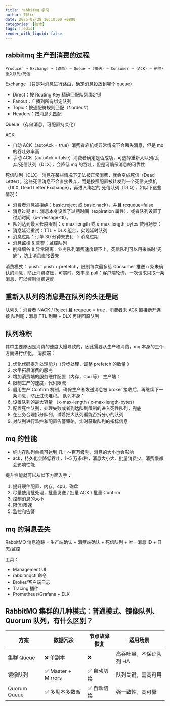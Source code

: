 ```yaml
---
title: rabbitmq 学习
author: 刘Sir
date: 2025-08-28 10:10:00 +0800
categories: [技术]
tags: [redis]
render_with_liquid: false
---
```

## rabbitmq 生产到消费的过程
```
Producer → Exchange → (路由) → Queue → (推送) → Consumer → (ACK) → 删除/重入队列/死信
```
Exchange （只是对消息进行路由，确定消息投放到哪个 queue）
- Direct：按 Routing Key 精确匹配队列绑定键
- Fanout：广播到所有绑定队列
- Topic：按通配符规则匹配（*.order.#）
- Headers：按消息头匹配

Queue （存储消息，可配置持久化）

ACK
- 自动 ACK（autoAck = true）消费者宕机或异常情况下会丢失消息，但是 mq 的吞吐效率高
- 手动 ACK（autoAck = false）消费者确定是否成功，可选择重新入队列/丢弃/死信队列（DLX），会降低 mq 的吞吐，但是可确保消息的可靠性

死信队列（DLX）
消息在某些情况下无法被正常消费，就会变成死信（Dead Letter）。这些死信消息不会直接丢弃，而是按照配置被转发到一个死信交换机（DLX, Dead Letter Exchange），再进入绑定的 死信队列（DLQ），如以下这些情况：
- 消费者消息被拒绝：basic.reject 或 basic.nack），并且 requeue=false
- 消息过期 ttl：消息本身设置了过期时间（expiration 属性），或者队列设置了过期时间（x-message-ttl）。
- 队列达到最大长度限制：x-max-length 或 x-max-length-bytes
使用场景：
- 消息延迟重试：TTL + DLX 组合，实现延时队列
- 消息过期：订单 30 分钟未支付 → 消息过期
- 消息监控 & 告警：监控队列
- 削峰填谷 & 异常隔离：业务队列消费速度跟不上，死信队列可以用来临时“兜底”，防止消息直接丢失

消费模式：
push：push + prefetch，限制每次最多给 Consumer 推送 n 条未确认的消息，防止消费挤压，可实时，效率高
pull：客户端轮询，一次请求只取一条消息，可以控制消费速度

## 重新入队列的消息是在队列的头还是尾
队列头：消费者 NACK / Reject 且 requeue = true，消费者未 ACK 直接断开连接
队列尾：消息 TTL 到期 + DLX 再转回原队列


## 队列堆积
其中主要原因是消费的速度太慢导致的，因此需要从生产和消费，mq 本身的三个方面进行优化。
消费端：
1. 优化代码提升处理能力（异步处理，调整 prefetch 的数量 ）
2. 水平拓展消费的服务
3. 增加消费端的服务硬件配置（内存，cpu 等）
生产端：
1. 限制生产的速度，代码限流
2. 启用生产 Confirm 机制，确保生产者发送消息被 broker 接收后，再继续下一条消息，防止过快堆积。
队列本身：
1. 设置队列的最大容量 （x-max-length / x-max-length-bytes）
2. 配置死性队列，处理失败或者到达队列限制的进入死性队列，兜底
3. 在业务合理拆分队列，试着把大队列看能否拆分小的队列
4. 对队列进行监控和配置告警策略，实时获取队列的指标信息


## mq 的性能
- 纯内存队列单机可达到 几十～百万级别，消息的大小也会影响
- ack，持久化会降低吞吐，1~5 万条/秒，消息大小大、批量消费少、消费慢都会影响性能

提升性能就可以从以下方面入手：
1. 提升硬件配置，内存，cpu，磁盘
2. 尽量使用批处理，批量发送 / 批量 ACK / 批量 Confirm
3. 控制消息的大小
4. 限流/限速
5. 监控和告警

## mq 的消息丢失
RabbitMQ 消息追踪 = 生产端确认 + 消费端确认 + 死信队列 + 唯一消息 ID + 日志/监控

工具：
- Management UI
- rabbitmqctl 命令
- Broker/客户端日志
- Tracing 插件
- Prometheus/Grafana + ELK

## RabbitMQ 集群的几种模式：普通模式、镜像队列、Quorum 队列，有什么区别？
| 方案           | 数据冗余               | 节点故障恢复 | 适用场景          |
| ------------ | ------------------ | ------ | ------------- |
| 集群 Queue     | ❌ 单副本              | ❌      | 高吞吐量，不保证队列 HA |
| 镜像队列         | ✅ Master + Mirrors | ✅ 自动切换 | 队列关键，需高可用     |
| Quorum Queue | ✅ 多副本多数派           | ✅ 自动切换 | 强一致性，高可靠      |

